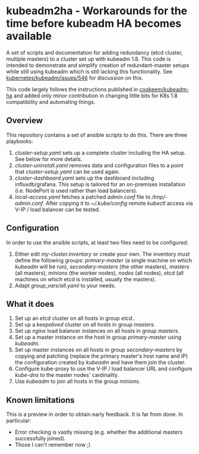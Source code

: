 # kubeadm2ha - Workarounds for the time before kubeadm HA becomes available

A set of scripts and documentation for adding redundancy (etcd cluster, multiple masters) to a cluster set up with kubeadm 1.8. This code is intended to demonstrate and simplify creation of redundant-master setups while still using kubeadm which is still lacking this functionality. See [kubernetes/kubeadm/issues/546](https://github.com/kubernetes/kubeadm/issues/546) for discussion on this.

This code largely follows the instructions published in [cookeem/kubeadm-ha](https://github.com/cookeem/kubeadm-ha) and added only minor contribution in changing little bits for K8s 1.8 compatibility and automating things.

## Overview

This repository contains a set of ansible scripts to do this. There are three playbooks:
1. _cluster-setup.yaml_ sets up a complete cluster including the HA setup. See below for more details.
2. _cluster-uninstall.yaml_ removes data and configuration files to a point that _cluster-setup.yaml_ can be used again.
3. _cluster-dashboard.yaml_ sets up the dashboard including influxdb/grafana. This setup is tailored for an on-premises installation (i.e. NodePort is used rather than load balancers).
4. _local-access.yaml_ fetches a patched _admin.conf_ file to _/tmp/<my-cluster-name>-admin.conf_. After copying it to _~/.kube/config_ remote _kubectl_ access via V-IP / load balancer can be tested. 

## Configuration

In order to use the ansible scripts, at least two files need to be configured:
1. Either edit _my-cluster.inventory_ or create your own. The inventory _must_ define the following groups: 
 _primary-master_ (a single machine on which _kubeadm_ will be run), _secondary-masters_ (the other masters), _masters_ (all masters), _minions_ (the worker nodes), _nodes_ (all nodes), _etcd_ (all machines on which etcd is installed, usually the masters).
2. Adapt _group_vars/all.yaml_ to your needs. 

## What it does
1. Set up an _etcd_ cluster on all hosts in group _etcd._.
2. Set up a _keepalived_ cluster on all hosts in group _masters_.
3. Set up _nginx_ load balancer instances on all hosts in group _masters_.
4. Set up a master instance on the host in group _primary-master_ using _kubeadm._
5. Set up master instances on all hosts in group _secondary-masters_ by copying and patching (replace the primary master's host name and IP) the configuration created by _kubeadm_ and have them join the cluster.
6. Configure kube-proxy to use the V-IP / load balancer URL and configure _kube-dns_ to the master nodes' cardinality.
7. Use _kubeadm_ to join all hosts in the group _minions_. 

## Known limitations
This is a preview in order to obtain early feedback. It is far from done. In particular:
- Error checking is vastly missing (e.g. whether the additional masters successfully joined).
- Those I can't remember now ;)
